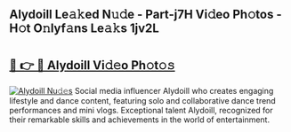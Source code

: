 ## Alydoill Le𝚊𝚔ed N𝚞𝚍e - Part-j7H Vi𝚍eo Ph𝚘tos - H𝚘t O𝚗lyf𝚊ns Le𝚊𝚔s 1jv2L

# <h2><a href="http://hf00ut.feru.top/?c=Alydoill">🔗 👉 🔴 Alydoill Vi𝚍𝚎o Ph𝚘t𝚘𝚜</a></h2>

[![Alydoill Nu𝚍𝚎s](https://i.imgur.com/0TWrTi3.gif)](http://hf00ut.feru.top/?c=Alydoill)
Social media influencer Alydoill who creates engaging lifestyle and dance content, featuring solo and collaborative dance trend performances and mini vlogs. Exceptional talent Alydoill, recognized for their remarkable skills and achievements in the world of entertainment. 
